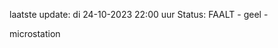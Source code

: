laatste update: 
di 24-10-2023 22:00   uur 
Status: FAALT - geel - 
<div class="service Y">microstation</div>